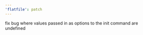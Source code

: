 ```yaml
---
'flatfile': patch
---
```


fix bug where values passed in as options to the init command are undefined
